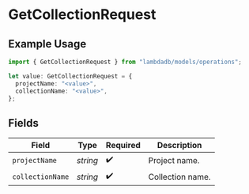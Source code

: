 # GetCollectionRequest

## Example Usage

```typescript
import { GetCollectionRequest } from "lambdadb/models/operations";

let value: GetCollectionRequest = {
  projectName: "<value>",
  collectionName: "<value>",
};
```

## Fields

| Field              | Type               | Required           | Description        |
| ------------------ | ------------------ | ------------------ | ------------------ |
| `projectName`      | *string*           | :heavy_check_mark: | Project name.      |
| `collectionName`   | *string*           | :heavy_check_mark: | Collection name.   |